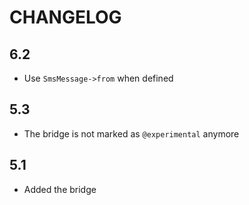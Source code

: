 CHANGELOG
=========

6.2
---

 * Use `SmsMessage->from` when defined

5.3
---

 * The bridge is not marked as `@experimental` anymore

5.1
-----

 * Added the bridge
